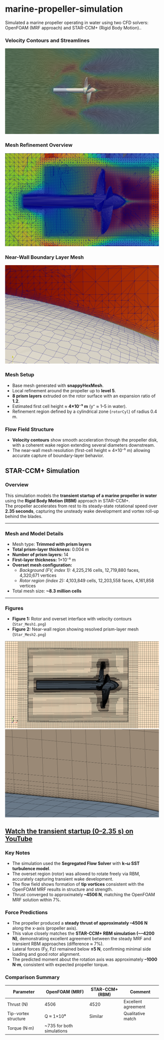 # marine-propeller-simulation
Simulated a marine propeller operating in water using two CFD solvers: OpenFOAM (MRF approach) and STAR-CCM+ (Rigid Body Motion)..

### Velocity Contours and Streamlines
![Rotor Velocity Contours](Rotor_Contour.png)

### Mesh Refinement Overview
![Mesh Refinement Overview](Rotor_mesh1.png)

### Near-Wall Boundary Layer Mesh
![Near Wall Mesh](Rotor_mesh2.png)

### Mesh Setup
- Base mesh generated with **snappyHexMesh**.
- Local refinement around the propeller up to **level 5**.
- **8 prism layers** extruded on the rotor surface with an expansion ratio of **1.2**.
- Estimated first cell height ≈ **4×10⁻⁵ m** (y⁺ ≈ 1–5 in water).
- Refinement region defined by a cylindrical zone (`rotorCyl`) of radius 0.4 m.

### Flow Field Structure
- **Velocity contours** show smooth acceleration through the propeller disk, with a coherent wake region extending several diameters downstream.  
- The near-wall mesh resolution (first-cell height ≈ 4×10⁻⁵ m) allowing accurate capture of boundary-layer behavior.

## STAR-CCM+ Simulation

### Overview
This simulation models the **transient startup of a marine propeller in water** using the **Rigid Body Motion (RBM)** approach in STAR-CCM+.  
The propeller accelerates from rest to its steady-state rotational speed over **2.35 seconds**, capturing the unsteady wake development and vortex roll-up behind the blades.

---

### Mesh and Model Details
- Mesh type: **Trimmed with prism layers**
- **Total prism-layer thickness:** 0.004 m  
- **Number of prism layers:** 14  
- **First-layer thickness:** 1×10⁻⁵ m
- **Overset mesh configuration:**
  - *Background (FV, index 1):* 4,225,216 cells, 12,719,880 faces, 4,320,671 vertices  
  - *Rotor region (index 2):* 4,103,849 cells, 12,203,558 faces, 4,161,858 vertices  
- Total mesh size: **~8.3 million cells**

---

### Figures
- **Figure 1:** Rotor and overset interface with velocity contours (`Star_Mesh1.png`)  
- **Figure 2:** Near-wall region showing resolved prism-layer mesh (`Star_Mesh2.png`)

![Rotor and Overset Mesh](Star_Mesh1.png)
![Near-Wall Mesh Detail](Star_Mesh2.png)

[Watch the transient startup (0–2.35 s) on YouTube](https://www.youtube.com/watch?v=R2ZKZAD3UWo)
---

### Key Notes
- The simulation used the **Segregated Flow Solver** with **k–ω SST turbulence model**.  
- The overset region (rotor) was allowed to rotate freely via RBM, accurately capturing transient wake development.  
- The flow field shows formation of **tip vortices** consistent with the OpenFOAM MRF results in structure and strength.  
- Thrust converged to approximately **–4506 N**, matching the OpenFOAM MRF solution within 7%.







### Force Predictions
- The propeller produced a **steady thrust of approximately –4506 N** along the x-axis (propeller axis).  
- This value closely matches the **STAR-CCM+ RBM simulation (~–4200 N)**, demonstrating excellent agreement between the steady MRF and transient RBM approaches (difference ≈ 7%).  
- Lateral forces (Fy, Fz) remained below **±5 N**, confirming minimal side loading and good rotor alignment.  
- The predicted moment about the rotation axis was approximately **–1000 N·m**, consistent with expected propeller torque.


### Comparison Summary
| Parameter | OpenFOAM (MRF) | STAR-CCM+ (RBM) | Comment |
|------------|----------------|-----------------|----------|
| Thrust (N) | 4506 | 4520 | Excellent agreement |
| Tip-vortex structure | Q ≈ 1×10⁶ | Similar | Qualitative match |
Torque (N·m) | ~735 for both simulations



